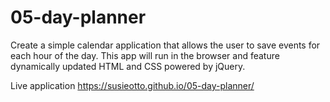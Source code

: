 # 05-day-planner
Create a simple calendar application that allows the user to save events for each hour of the day. This app will run in the browser and feature dynamically updated HTML and CSS powered by jQuery.

Live application
https://susieotto.github.io/05-day-planner/
